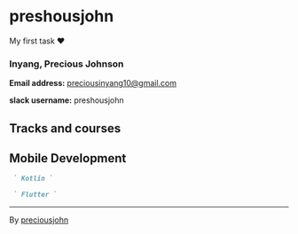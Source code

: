 
   # preshousjohn
   
   My first task &hearts;
      
### Inyang, Precious Johnson

**Email address:** preciousinyang10@gmail.com

**slack username:** preshousjohn

## Tracks and courses

## Mobile Development
```markdown 
 ` Kotlin `

 ` Flutter `
 ```
 <hr>

By [preciousjohn](https://github.com/preciousjohn)
